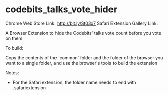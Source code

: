 codebits_talks_vote_hider
=========================

Chrome Web Store Link: http://bit.ly/St03x7
Safari Extension Gallery Link: <To Be Announced>

A Browser Extension to hide the Codebits' talks vote count before you vote on them

To build:

Copy the contents of the 'common' folder and the folder of the browser you want to a single folder, and use the browser's tools to build the extension

Notes:
- For the Safari extension, the folder name needs to end with .safariextension
